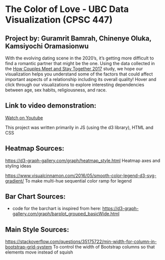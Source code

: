 # The Color of Love - UBC Data Visualization (CPSC 447) 
## Project by: Guramrit Bamrah, Chinenye Oluka, Kamsiyochi Oramasionwu

With the evolving dating scene in the 2020’s, it’s getting more difficult to find a romantic partner that might be the one. Using the data collected in the <a id="study-link" href="https://data.stanford.edu/hcmst2017">How Couples Meet and Stay Together 2017</a> study, we hope our visualization helps you understand some of the factors that could affect important aspects of a relationship including its overall quality! Hover and click through our visualizations to explore interesting dependencies between age, sex habits, religiousness, and race.


## Link to video demonstration: 

<a target="_blank" href="https://l.messenger.com/l.php?u=https%3A%2F%2Fyoutu.be%2F3dg3KL-Fkkw&h=AT3q_O0OBSdHVfQ7le8_OE73JfmT0qiFz4_l5kfWLmTjW7ppeUGDIvqONIU2tWc9Zi8GngAJl-8qUSTRTNgWCAozP-V2h-UTWh170AlIOUF6HeO0hyQHaDziXkWL51J3yBLsu7nwDqHXBoKygV-rIw"> Watch on Youtube<a/> 
  
This project was written primarily in JS (using the d3 library), HTML and CSS

  
## Heatmap Sources:
  
https://d3-graph-gallery.com/graph/heatmap_style.html
Heatmap axes and styling ideas

https://www.visualcinnamon.com/2016/05/smooth-color-legend-d3-svg-gradient/
To make multi-hue sequential color ramp for legend


## Bar Chart Sources:
- code for the barchart is inspired from here: https://d3-graph-gallery.com/graph/barplot_grouped_basicWide.html


## Main Style Sources:
https://stackoverflow.com/questions/35175722/min-width-for-column-in-bootstrap-grid-system
To control the width of Bootstrap columns so that elements move instead of squish


